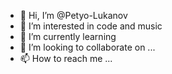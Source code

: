 - 👋 Hi, I’m @Petyo-Lukanov
- 👀 I’m interested in code and music
- 🌱 I’m currently learning 
- 💞️ I’m looking to collaborate on ...
- 📫 How to reach me ...

<!---
Petyo-Lukanov/Petyo-Lukanov is a ✨ special ✨ repository because its `README.md` (this file) appears on your GitHub profile.
You can click the Preview link to take a look at your changes.
--->
